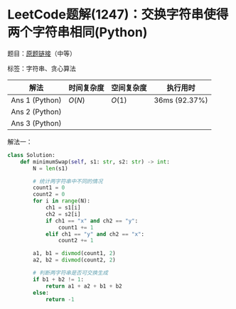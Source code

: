 # LeetCode题解(1247)：交换字符串使得两个字符串相同(Python)

题目：[原题链接](https://leetcode-cn.com/problems/minimum-swaps-to-make-strings-equal/)（中等）

标签：字符串、贪心算法

| 解法           | 时间复杂度 | 空间复杂度 | 执行用时      |
| -------------- | ---------- | ---------- | ------------- |
| Ans 1 (Python) | $O(N)$     | $O(1)$     | 36ms (92.37%) |
| Ans 2 (Python) |            |            |               |
| Ans 3 (Python) |            |            |               |

解法一：

```python
class Solution:
    def minimumSwap(self, s1: str, s2: str) -> int:
        N = len(s1)

        # 统计两字符串中不同的情况
        count1 = 0
        count2 = 0
        for i in range(N):
            ch1 = s1[i]
            ch2 = s2[i]
            if ch1 == "x" and ch2 == "y":
                count1 += 1
            elif ch1 == "y" and ch2 == "x":
                count2 += 1

        a1, b1 = divmod(count1, 2)
        a2, b2 = divmod(count2, 2)

        # 判断两字符串是否可交换生成
        if b1 + b2 != 1:
            return a1 + a2 + b1 + b2
        else:
            return -1
```